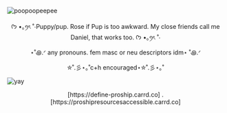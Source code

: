 ![poopoopeepee](https://i.postimg.cc/ZRBrfYDG/Untitled234-20250830173939.png)
<p align="center"> ᡣ𐭩 •｡ꪆৎ ˚⋅Puppy/pup. Rose if Pup is too awkward. My close friends call me Daniel, that works too. ᡣ𐭩 •｡ꪆৎ ˚⋅</p>

<p align="center">⋆˚꩜.ᐟ  any pronouns. fem masc or neu descriptors idm⋆ ˚꩜.ᐟ </p>

<p align="center">✮˚.彡⋆｡˚c+h encouraged⋆✮˚.彡⋆｡˚</p>

![yay](https://i.postimg.cc/nL8Zs3fq/Untitled54-20250830175253.png)
<p align="center">[https://define-proship.carrd.co] . [https://proshipresourcesaccessible.carrd.co] </p>
